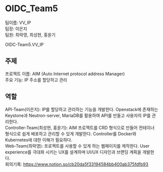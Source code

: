 # OIDC_Team5
팀이름: VV_IP  
팀장: 이은지  
팀원: 최락영, 최성현, 홍윤기  

OIDC-Team5.VV_IP

## 주제
프로젝트 이름: AIM (Auto Internet protocol address Manager)  
주요 기능: IP 주소를 할당하고 관리  

## 역할
API-Team(이은지): IP를 할당하고 관리하는 기능을 개발한다. Openstack에 존재하는 Keystone과 Neutron-server, MariaDB를 활용하여 API를 만들고 사용자의 IP를 관리한다.  
Controller-Team(최성현, 홍윤기): AIM 프로젝트를 CRD 형식으로 만들어 컨테이너 형식으로 쉽게 배포하고 관리할 수 있게 개발한다. Controller를 Docker와 Kubernetes에 대한 이해가 필요하다.  
Web-Team(최락영): 프로젝트를 사용할 수 있게 하는 웹페이지를 제작한다. User experience를 극대화 시키는 UX를 설계하며 UI/UX 디자인과 브랜딩 계획을 개발한다.  
회의기록: https://www.notion.so/cb20da5f33194584bb400ab375fdfb93
